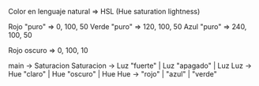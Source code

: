 Color en lenguaje natural => HSL
                            (Hue saturation lightness)

Rojo "puro" => 0, 100, 50
Verde "puro" => 120, 100, 50
Azul "puro" => 240, 100, 50

Rojo oscuro => 0, 100, 10

main -> Saturacion
Saturacion -> Luz "fuerte" | Luz "apagado" | Luz 
Luz -> Hue "claro" | Hue "oscuro" | Hue
Hue -> "rojo" | "azul" | "verde"
